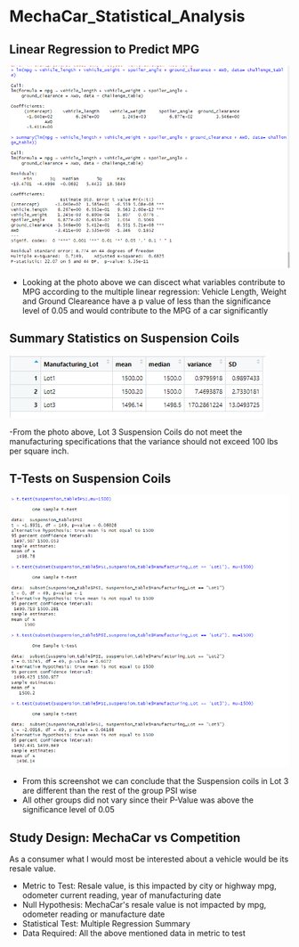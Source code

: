 # MechaCar_Statistical_Analysis

## Linear Regression to Predict MPG

![alt text](https://github.com/chrisagordon/MechaCar_Statistical_Analysis/blob/main/Challenge/Linear%20Regression%20Predict%20MPG.PNG)
- Looking at the photo above we can discect what variables contribute to MPG according to the multiple linear regression: Vehicle Length, Weight and Ground Cleareance have a p value of less than the significance level of 0.05 and would contribute to the MPG of a car significantly

## Summary Statistics on Suspension Coils

![alt text](https://github.com/chrisagordon/MechaCar_Statistical_Analysis/blob/main/Challenge/lot_summary%20dataframe.PNG)

-From the photo above, Lot 3 Suspension Coils do not meet the manufacturing specifications that the variance should not exceed 100 lbs per square inch.

## T-Tests on Suspension Coils

![alt text](https://github.com/chrisagordon/MechaCar_Statistical_Analysis/blob/main/Challenge/t-test_results.PNG)

- From this screenshot we can conclude that the Suspension coils in Lot 3 are different than the rest of the group PSI wise
- All other groups did not vary since their P-Value was above the significance level of 0.05

## Study Design: MechaCar vs Competition
As a consumer what I would most be interested about a vehicle would be its resale value.

- Metric to Test: Resale value, is this impacted by city or highway mpg, odometer current reading, year of manufacturing date
- Null Hypothesis: MechaCar's resale value is not impacted by mpg, odometer reading or manufacture date
- Statistical Test: Multiple Regression Summary
- Data Required: All the above mentioned data in metric to test

